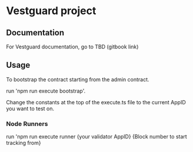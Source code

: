 # Vestguard project

## Documentation

For Vestguard documentation, go to TBD (gitbook link)

## Usage

To bootstrap the contract starting from the admin contract.

run 'npm run execute bootstrap'.

Change the constants at the top of the execute.ts file to the current AppID you want to test on.

### Node Runners

run 'npm run execute runner {your validator AppID} {Block number to start tracking from}
